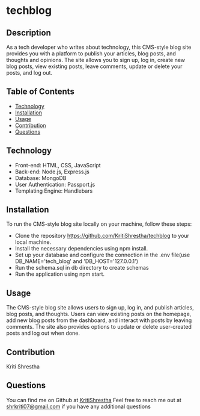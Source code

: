 # techblog
## Description
As a tech developer who writes about technology, this CMS-style blog site provides you with a platform to publish your articles, blog posts, and thoughts and opinions. The site allows you to sign up, log in, create new blog posts, view existing posts, leave comments, update or delete your posts, and log out.

## Table of Contents
- [Technology](#technology)
- [Installation](#installation)
- [Usage](#usage)
- [Contribution](#contribution)
- [Questions](#questions)

## Technology
- Front-end: HTML, CSS, JavaScript
- Back-end: Node.js, Express.js
- Database: MongoDB
- User Authentication: Passport.js
- Templating Engine: Handlebars

## Installation
To run the CMS-style blog site locally on your machine, follow these steps:
- Clone the repository https://github.com/KritiShrestha/techblog to your local machine.
- Install the necessary dependencies using npm install.
- Set up your database and configure the connection in the .env file(use DB_NAME='tech_blog' and 'DB_HOST='127.0.0.1')
- Run the schema.sql in db directory to create schemas
- Run the application using npm start.

## Usage
The CMS-style blog site allows users to sign up, log in, and publish articles, blog posts, and thoughts. Users can view existing posts on the homepage, add new blog posts from the dashboard, and interact with posts by leaving comments. The site also provides options to update or delete user-created posts and log out when done.

## Contribution
Kriti Shrestha

## Questions
You can find me on Github at [KritiShrestha](https://github.com/KritiShrestha)
Feel free to reach me out at shrkriti07@gmail.com if you have any additional questions
